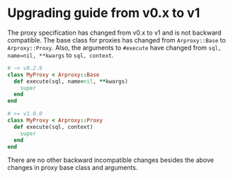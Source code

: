 # Upgrading guide from v0.x to v1

The proxy specification has changed from v0.x to v1 and is not backward compatible.
The base class for proxies has changed from `Arproxy::Base` to `Arproxy::Proxy`.
Also, the arguments to `#execute` have changed from `sql, name=nil, **kwargs` to `sql, context`.

```ruby
# ~> v0.2.9
class MyProxy < Arproxy::Base
  def execute(sql, name=nil, **kwargs)
    super
  end
end

# >= v1.0.0
class MyProxy < Arproxy::Proxy
  def execute(sql, context)
    super
  end
end
```

There are no other backward incompatible changes besides the above changes in proxy base class and arguments.
